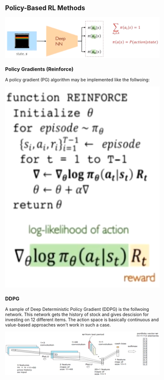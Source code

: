 

## Policy-Based RL Methods

<p align="center">
  <img src="https://github.com/hamidrezafahimi/ai_basix/blob/master/data/figs/policy_based_RL.png?raw=true", width="600"/>
</p>


### Policy Gradients (Reinforce)

A policy gradient (PG) algorithm may be implemented like the follwoing:

<p align="left">
  <img src="https://github.com/hamidrezafahimi/ai_basix/blob/master/data/figs/policy_based_rl_alg.png?raw=true", width="600"/>
</p>


### DDPG

A sample of Deep Deterministic Policy Gradient (DDPG) is the follwoing network. This network gets the history of stock and gives descision for investing on 12 different items. The action space is basically continuous and value-based approaches won't work in such a case.

<p align="left">
  <img src="https://github.com/hamidrezafahimi/ai_basix/blob/master/data/figs/stock.png?raw=true", width="600"/>
</p>

